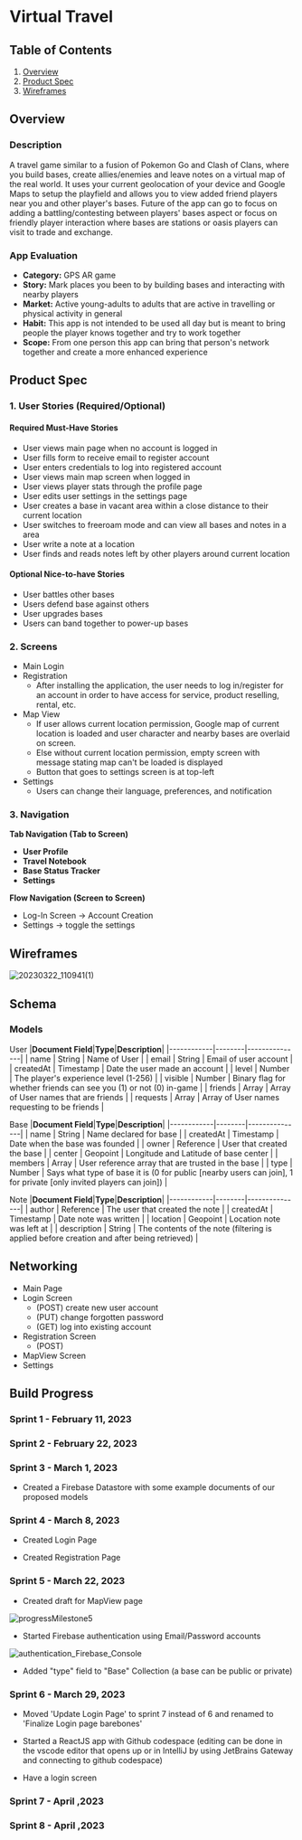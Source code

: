 # **Virtual Travel**
## **Table of Contents**
1. [Overview](#overview)
2. [Product Spec](#product-spec)
3. [Wireframes](#wireframes)
## Overview
### **Description**
A travel game similar to a fusion of Pokemon Go and Clash of Clans, where you build bases, create allies/enemies and leave notes on a virtual map of the real world. It uses your current geolocation of your device and Google Maps to setup the playfield and allows you to view added friend players near you and other player's bases. Future of the app can go to focus on adding a battling/contesting between players' bases aspect or focus on friendly player interaction where bases are stations or oasis players can visit to trade and exchange.

### **App Evaluation**
- **Category:** GPS AR game
- **Story:** Mark places you been to by building bases and interacting with nearby players
- **Market:** Active young-adults to adults that are active in travelling or physical activity in general
- **Habit:** This app is not intended to be used all day but is meant to bring people the player knows together and try to work together
- **Scope:** From one person this app can bring that person's network together and create a more enhanced experience

## **Product Spec**

### 1.	User Stories (Required/Optional)
#### **Required Must-Have Stories**
- User views main page when no account is logged in
- User fills form to receive email to register account
- User enters credentials to log into registered account
- User views main map screen when logged in
- User views player stats through the profile page
- User edits user settings in the settings page
- User creates a base in vacant area within a close distance to their current location
- User switches to freeroam mode and can view all bases and notes in a area
- User write a note at a location
- User finds and reads notes left by other players around current location

#### **Optional Nice-to-have Stories**
- User battles other bases
- Users defend base against others
- User upgrades bases
- Users can band together to power-up bases

### 2.	Screens 
- Main Login
- Registration
	- After installing the application, the user needs to log in/register for an account in order to have access for service, product reselling, rental, etc.
- Map View
	- If user allows current location permission, Google map of current location is loaded and user character and nearby bases are overlaid on screen.
	- Else without current location permission, empty screen with message stating map can't be loaded is displayed
	- Button that goes to settings screen is at top-left
- Settings
	- Users can change their language, preferences, and notification 

### **3.	Navigation**
**Tab Navigation (Tab to Screen)**
- **User Profile**
- **Travel Notebook**
- **Base Status Tracker**
- **Settings**

**Flow Navigation (Screen to Screen)**
- Log-In Screen -> Account Creation
- Settings -> toggle the settings

## Wireframes

![20230322_110941(1)](https://user-images.githubusercontent.com/70590429/226950289-0e17a1f5-17bf-420c-9ca4-0a8ccfda0eac.jpg)

## Schema

### **Models**
User
|**Document Field**|**Type**|**Description**|
|------------|--------|---------------|
| name | String | Name of User |
| email  | String | Email of user account |
| createdAt | Timestamp | Date the user made an account |
| level | Number | The player's experience level (1-256) |
| visible | Number | Binary flag for whether friends can see you (1) or not (0) in-game |
| friends | Array | Array of User names that are friends |
| requests | Array | Array of User names requesting to be friends |

Base
|**Document Field**|**Type**|**Description**|
|------------|--------|---------------|
| name | String | Name declared for base |
| createdAt | Timestamp | Date when the base was founded |
| owner | Reference | User that created the base |
| center | Geopoint | Longitude and Latitude of base center |
| members | Array | User reference array that are trusted in the base |
| type | Number | Says what type of base it is (0 for public [nearby users can join], 1 for private [only invited players can join]) |

Note
|**Document Field**|**Type**|**Description**|
|------------|--------|---------------|
| author | Reference | The user that created the note |
| createdAt | Timestamp | Date note was written |
| location | Geopoint | Location note was left at |
| description | String | The contents of the note (filtering is applied before creation and after being retrieved) |

## **Networking**
 - Main Page
 - Login Screen
	- (POST) create new user account
	- (PUT) change forgotten password
	- (GET) log into existing account
 - Registration Screen
 	- (POST)
 - MapView Screen
 - Settings

## **Build Progress**
### Sprint 1 - February 11, 2023
### Sprint 2 - February 22, 2023
### Sprint 3 - March 1, 2023
 
 - Created a Firebase Datastore with some example documents of our proposed models
 
### Sprint 4 - March 8, 2023
 
 - Created Login Page
 
 - Created Registration Page

### Sprint 5 - March 22, 2023

 - Created draft for MapView page

 ![progressMilestone5](https://user-images.githubusercontent.com/70590429/227332733-a3533738-39d7-4af6-bfdb-2921cda700c4.gif)

 - Started Firebase authentication using Email/Password accounts

![authentication_Firebase_Console](https://user-images.githubusercontent.com/70590429/227271912-0dc45877-869a-4d0c-a3e5-c1c38cd68556.gif)

- Added "type" field to "Base" Collection (a base can be public or private)

### Sprint 6 - March 29, 2023
- Moved 'Update Login Page' to sprint 7 instead of 6 and renamed to 'Finalize Login page barebones'

- Started a ReactJS app with Github codespace (editing can be done in the vscode editor that opens up or in IntelliJ by using JetBrains Gateway and connecting to github codespace)


- Have a login screen

### Sprint 7 - April ,2023
### Sprint 8 - April ,2023
